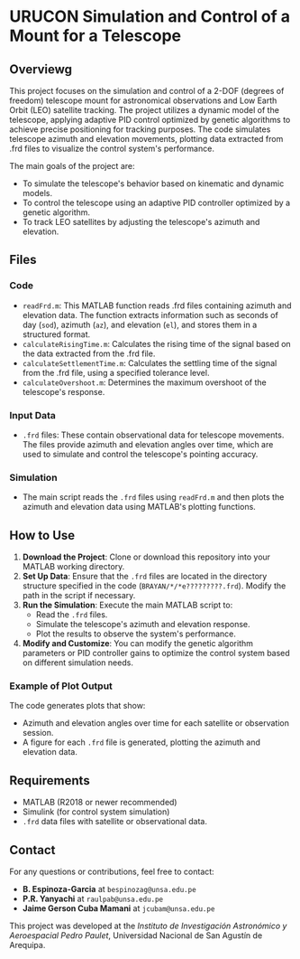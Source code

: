
# URUCON Simulation and Control of a Mount for a Telescope

## Overviewg

This project focuses on the simulation and control of a 2-DOF (degrees of freedom) telescope mount for astronomical observations and Low Earth Orbit (LEO) satellite tracking. The project utilizes a dynamic model of the telescope, applying adaptive PID control optimized by genetic algorithms to achieve precise positioning for tracking purposes. The code simulates telescope azimuth and elevation movements, plotting data extracted from .frd files to visualize the control system's performance.

The main goals of the project are:
- To simulate the telescope's behavior based on kinematic and dynamic models.
- To control the telescope using an adaptive PID controller optimized by a genetic algorithm.
- To track LEO satellites by adjusting the telescope's azimuth and elevation.

## Files

### Code
- `readFrd.m`: This MATLAB function reads .frd files containing azimuth and elevation data. The function extracts information such as seconds of day (`sod`), azimuth (`az`), and elevation (`el`), and stores them in a structured format.
- `calculateRisingTime.m`: Calculates the rising time of the signal based on the data extracted from the .frd file.
- `calculateSettlementTime.m`: Calculates the settling time of the signal from the .frd file, using a specified tolerance level.
- `calculateOvershoot.m`: Determines the maximum overshoot of the telescope's response.

### Input Data
- `.frd` files: These contain observational data for telescope movements. The files provide azimuth and elevation angles over time, which are used to simulate and control the telescope's pointing accuracy.

### Simulation
- The main script reads the `.frd` files using `readFrd.m` and then plots the azimuth and elevation data using MATLAB's plotting functions.

## How to Use

1. **Download the Project**: Clone or download this repository into your MATLAB working directory.
2. **Set Up Data**: Ensure that the `.frd` files are located in the directory structure specified in the code (`BRAYAN/*/*e?????????.frd`). Modify the path in the script if necessary.
3. **Run the Simulation**: Execute the main MATLAB script to:
    - Read the `.frd` files.
    - Simulate the telescope's azimuth and elevation response.
    - Plot the results to observe the system's performance.
4. **Modify and Customize**: You can modify the genetic algorithm parameters or PID controller gains to optimize the control system based on different simulation needs.

### Example of Plot Output
The code generates plots that show:
- Azimuth and elevation angles over time for each satellite or observation session.
- A figure for each `.frd` file is generated, plotting the azimuth and elevation data.

## Requirements
- MATLAB (R2018 or newer recommended)
- Simulink (for control system simulation)
- `.frd` data files with satellite or observational data.

## Contact
For any questions or contributions, feel free to contact:
- **B. Espinoza-Garcia** at `bespinozag@unsa.edu.pe`
- **P.R. Yanyachi** at `raulpab@unsa.edu.pe`
- **Jaime Gerson Cuba Mamani** at `jcubam@unsa.edu.pe`

This project was developed at the *Instituto de Investigación Astronómico y Aeroespacial Pedro Paulet*, Universidad Nacional de San Agustín de Arequipa.
